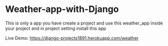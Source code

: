 # Weather-app-with-Django

This is only a app you have create a project and use this weather_app inside your project and in project setting install this app

Live Demo: https://django-projects1891.herokuapp.com/weather
